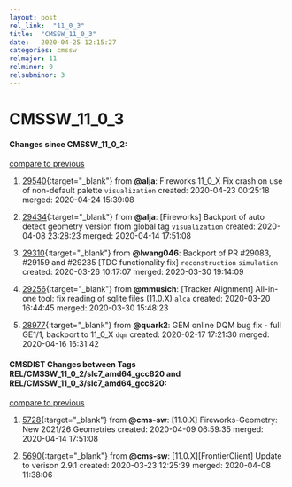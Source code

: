 ```yaml
---
layout: post
rel_link:  "11_0_3"
title:  "CMSSW_11_0_3"
date:   2020-04-25 12:15:27
categories: cmssw
relmajor: 11
relminor: 0
relsubminor: 3
---
```


# CMSSW_11_0_3
#### Changes since CMSSW_11_0_2:
[compare to previous](https://github.com/cms-sw/cmssw/compare/CMSSW_11_0_2...CMSSW_11_0_3)



1. [29540](http://github.com/cms-sw/cmssw/pull/29540){:target="_blank"}  from **@alja**: Fireworks 11_0_X Fix crash on use of non-default palette `visualization`  created: 2020-04-23 00:25:18 merged: 2020-04-24 15:39:08



2. [29434](http://github.com/cms-sw/cmssw/pull/29434){:target="_blank"}  from **@alja**: [Fireworks] Backport of auto detect geometry version from global tag `visualization`  created: 2020-04-08 23:28:23 merged: 2020-04-14 17:51:08



3. [29310](http://github.com/cms-sw/cmssw/pull/29310){:target="_blank"}  from **@lwang046**: Backport of PR #29083, #29159 and #29235 [TDC functionality fix] `reconstruction`  `simulation`  created: 2020-03-26 10:17:07 merged: 2020-03-30 19:14:09



4. [29256](http://github.com/cms-sw/cmssw/pull/29256){:target="_blank"}  from **@mmusich**: [Tracker Alignment] All-in-one tool: fix reading of sqlite files (11.0.X) `alca`  created: 2020-03-20 16:44:45 merged: 2020-03-30 15:48:23



5. [28977](http://github.com/cms-sw/cmssw/pull/28977){:target="_blank"}  from **@quark2**: GEM online DQM bug fix - full GE1/1, backport to 11_0_X `dqm`  created: 2020-02-17 17:21:30 merged: 2020-04-16 16:31:42



#### CMSDIST Changes between Tags REL/CMSSW_11_0_2/slc7_amd64_gcc820 and REL/CMSSW_11_0_3/slc7_amd64_gcc820:
[compare to previous](https://github.com/cms-sw/cmsdist/compare/REL/CMSSW_11_0_2/slc7_amd64_gcc820...REL/CMSSW_11_0_3/slc7_amd64_gcc820)



1. [5728](http://github.com/cms-sw/cmsdist/pull/5728){:target="_blank"}  from **@cms-sw**: [11.0.X] Fireworks-Geometry: New 2021/26 Geometries created: 2020-04-09 06:59:35 merged: 2020-04-14 17:51:08

2. [5690](http://github.com/cms-sw/cmsdist/pull/5690){:target="_blank"}  from **@cms-sw**: [11.0.X][FrontierClient] Update to verison 2.9.1 created: 2020-03-23 12:25:39 merged: 2020-04-08 11:38:06
